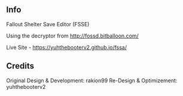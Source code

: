 ## Info
Fallout Shelter Save Editor (FSSE)

Using the decryptor from http://fossd.bitballoon.com/

Live Site - https://yuhthebooterv2.github.io/fssa/

## Credits
Original Design & Development: rakion99
Re-Design & Optimizement: yuhthebooterv2

